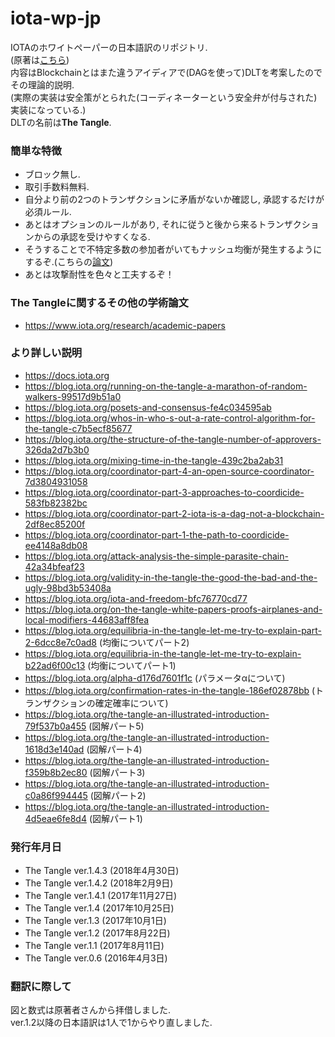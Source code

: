# iota-wp-jp
IOTAのホワイトペーパーの日本語訳のリポジトリ.  
(原著は[こちら](https://assets.ctfassets.net/r1dr6vzfxhev/2t4uxvsIqk0EUau6g2sw0g/45eae33637ca92f85dd9f4a3a218e1ec/iota1_4_3.pdf))  
内容はBlockchainとはまた違うアイディアで(DAGを使って)DLTを考案したのでその理論的説明.  
(実際の実装は安全策がとられた(コーディネーターという安全弁が付与された)実装になっている.)  
DLTの名前は**The Tangle**.  

### 簡単な特徴
- ブロック無し.
- 取引手数料無料.
- 自分より前の2つのトランザクションに矛盾がないか確認し, 承認するだけが必須ルール.
- あとはオプションのルールがあり, それに従うと後から来るトランザクションからの承認を受けやすくなる.
- そうすることで不特定多数の参加者がいてもナッシュ均衡が発生するようにするぞ.(こちらの[論文](https://assets.ctfassets.net/r1dr6vzfxhev/2KfRHJKJW00kYcYkiuWaWk/342c5ccf54fd79993f2f33b9934a314f/Equilibria_in_the_Tangle.pdf))
- あとは攻撃耐性を色々と工夫するぞ！

### The Tangleに関するその他の学術論文
- https://www.iota.org/research/academic-papers

###  より詳しい説明
- https://docs.iota.org
- https://blog.iota.org/running-on-the-tangle-a-marathon-of-random-walkers-99517d9b51a0
- https://blog.iota.org/posets-and-consensus-fe4c034595ab
- https://blog.iota.org/whos-in-who-s-out-a-rate-control-algorithm-for-the-tangle-c7b5ecf85677
- https://blog.iota.org/the-structure-of-the-tangle-number-of-approvers-326da2d7b3b0
- https://blog.iota.org/mixing-time-in-the-tangle-439c2ba2ab31
- https://blog.iota.org/coordinator-part-4-an-open-source-coordinator-7d3804931058
- https://blog.iota.org/coordinator-part-3-approaches-to-coordicide-583fb82382bc
- https://blog.iota.org/coordinator-part-2-iota-is-a-dag-not-a-blockchain-2df8ec85200f
- https://blog.iota.org/coordinator-part-1-the-path-to-coordicide-ee4148a8db08
- https://blog.iota.org/attack-analysis-the-simple-parasite-chain-42a34bfeaf23
- https://blog.iota.org/validity-in-the-tangle-the-good-the-bad-and-the-ugly-98bd3b53408a
- https://blog.iota.org/iota-and-freedom-bfc76770cd77
- https://blog.iota.org/on-the-tangle-white-papers-proofs-airplanes-and-local-modifiers-44683aff8fea
- https://blog.iota.org/equilibria-in-the-tangle-let-me-try-to-explain-part-2-6dcc8e7c0ad8 (均衡についてパート2)
- https://blog.iota.org/equilibria-in-the-tangle-let-me-try-to-explain-b22ad6f00c13 (均衡についてパート1)
- https://blog.iota.org/alpha-d176d7601f1c (パラメータαについて)
- https://blog.iota.org/confirmation-rates-in-the-tangle-186ef02878bb (トランザクションの確定確率について)
- https://blog.iota.org/the-tangle-an-illustrated-introduction-79f537b0a455 (図解パート5)
- https://blog.iota.org/the-tangle-an-illustrated-introduction-1618d3e140ad (図解パート4)
- https://blog.iota.org/the-tangle-an-illustrated-introduction-f359b8b2ec80 (図解パート3)
- https://blog.iota.org/the-tangle-an-illustrated-introduction-c0a86f994445 (図解パート2)
- https://blog.iota.org/the-tangle-an-illustrated-introduction-4d5eae6fe8d4 (図解パート1)

### 発行年月日
- The Tangle ver.1.4.3 (2018年4月30日)
- The Tangle ver.1.4.2 (2018年2月9日)
- The Tangle ver.1.4.1 (2017年11月27日)
- The Tangle ver.1.4 (2017年10月25日)
- The Tangle ver.1.3 (2017年10月1日)
- The Tangle ver.1.2 (2017年8月22日)
- The Tangle ver.1.1 (2017年8月11日)
- The Tangle ver.0.6 (2016年4月3日)

### 翻訳に際して
図と数式は原著者さんから拝借しました.  
ver.1.2以降の日本語訳は1人で1からやり直しました.
